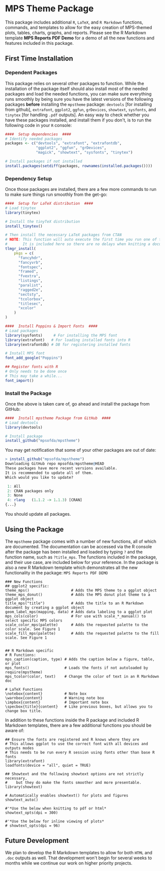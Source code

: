 # MPS Theme Package

This package includes additional `R`, `LaTeX`, and `R Markdown` functions, commands, and templates to allow for the easy creation of MPS-themed plots, tables, charts, graphs, and reports. Please see the R Markdown template **MPS Reports PDF Demo** for a demo of all the new functions and features included in this package. 

## First Time Installation
### Dependent Packages
This package relies on several other packages to function. While the installation of the package itself should also install most of the needed packages and load the needed functions, you can make sure everything runs smoothly by being sure you have the latest versions of the following packages **before** installing the `mpstheme` package: `devtools` [for installing from github], `extrafont`, `ggplot2`, `ggfun`, `grDevices`, `showtext`, `sysfonts`, and `tinytex` [for handling `.pdf` outputs]. An easy way to check whether you have these packages installed, and install them if you don't, is to run the following code in your `R` console:

```r
####  Setup dependencies  ####
# Identify needed packages
packages <- c("devtools", "extrafont", "extrafontdb",
              "ggplot2", "ggfun", "grDevices",
              "magick", "showtext", "sysfonts", "tinytex")

# Install packages if not installed
install.packages(setdiff(packages, rownames(installed.packages())))
```

### Dependency Setup

Once those packages are installed, there are a few more commands to run to make sure things run smoothly from the get-go:

```r
####  Setup for LaTeX distribution  ####
# Load tinytex
library(tinytex)

# Install the tinyTeX distribution
install_tinytex()

# Then install the necessary LaTeX packages from CTAN
# NOTE: This function will auto execute the first time you run one of the new R Markdown templates.
#       It is included here so there are no delays when knitting a document the first time.
tlmgr_install(
    pkgs = c(
      "fancyhdr",
      "fancyvrb",
      "fontspec",
      "framed",
      "fvextra",
      "listings",
      "paralist",
      "ragged2e",
      "sectsty",
      "tcolorbox",
      "titlesec",
      "xcolor"
    )
)

####  Install Poppins & Import Fonts  ####
# Load packages
library(sysfonts)     # For installing the MPS font
library(extrafont)   # For loading installed fonts into R
library(extrafontdb) # DB for registering installed fonts

# Install MPS font
font_add_google("Poppins")

## Register fonts with R
# Only needs to be done once
# This may take a while...
font_import()
```

### Install the Package

Once the above is taken care of, go ahead and install the package from GitHub:

```r
####  Install mpstheme Package from GitHub  ####
# Load devtools
library(devtools)

# Install package
install_github("mpsofda/mpstheme")
```

You may get notification that some of your other packages are out of date:
```r
> install_github("mpsofda/mpstheme")
Downloading GitHub repo mpsofda/mpstheme@HEAD
These packages have more recent versions available.
It is recommended to update all of them.
Which would you like to update?

 1: All                            
 2: CRAN packages only             
 3: None                           
 4: rlang   (1.1.2 -> 1.1.3) [CRAN]
{...}
```
You should update all packages.

## Using the Package

The `mpstheme` package comes with a number of new functions, all of which are documented. The documentation can be accessed via the R console after the package has been installed and loaded by typing `?` and the function name, such as `?title_mps`. The functions included in the package, and their use case, are included below for your reference. In the package is also a new R Markdown template which demonstrates all the new functionality in the package: `MPS Reports PDF DEMO`

```
### New Functions
## ggplot2 specific:
theme_mps()                   # Adds the MPS theme to a ggplot object
theme_mps_donut()             # Adds the MPS donut plot theme to a ggplot object
title_mps("title")            # Adds the title to an R Markdown document by creating a ggplot object
geom_label_mps(mapping, data) # Adds data labeling to a ggplot plot
mps_cols(color)               # For use with scale_*_manual() to select specific MPS colors
scale_color_mps(palette)      # Adds the requested palette to the color scale. See Figure 1
scale_fill_mps(palette)       # Adds the requested palette to the fill scale. See Figure 1


## R Markdown specific
# R Functions:
mps_caption(caption, type) # Adds the caption below a figure, table, or plot
mps_fonts()                # Loads the fonts if not autoloaded by require(mpstheme)
mps_tcolor(color, text)    # Change the color of text in an R Markdown doc

# LaTeX Functions
\notebox{content}          # Note box
\warnbox{content}          # Warning note box
\impbox{content}           # Important note box
\specbox{title}{content}   # Like previous boxes, but allows you to change box title.
```

In addition to these functions inside the R package and included R Markdown templates, there are a few additional functions you should be aware of:

```
## Ensure the fonts are registered and R knows where they are
# This allows ggplot to use the correct font with all devices and outputs modes
# This needs to be run every R session using fonts other than base R fonts
library(extrafont)
loadfonts(device = "all", quiet = TRUE)

## Showtext and the following showtext options are not strictly necessary,
#    but they do make the fonts smoother and more presentable.
library(showtext)

# Automatically enables showtext() for plots and figures
showtext_auto() 

#'*Use the below when knitting to pdf or html*
showtext_opts(dpi = 300)

#'*Use the below for inline viewing of plots*
# showtext_opts(dpi = 96)

```

## Future Development

We plan to develop the R Markdown templates to allow for both `HTML` and `.doc` outputs as well. That development won't begin for several weeks to months while we continue our work on higher priority projects. 
